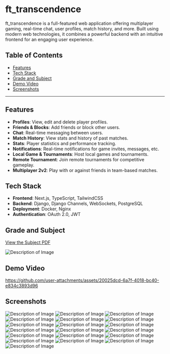 # ft_transcendence

ft_transcendence is a full-featured web application offering multiplayer gaming, real-time chat, user profiles, match history, and more. Built using modern web technologies, it combines a powerful backend with an intuitive frontend for an engaging user experience.

## Table of Contents
- [Features](#features)
- [Tech Stack](#tech-stack)
- [Grade and Subject](#grade-and-subject)
- [Demo Video](#demo-video)
- [Screenshots](#screenshots)

---

## Features
- **Profiles**: View, edit and delete player profiles.
- **Friends & Blocks**: Add friends or block other users.
- **Chat**: Real-time messaging between users.
- **Match History**: View stats and history of past matches.
- **Stats**: Player statistics and performance tracking.
- **Notifications**: Real-time notifications for game invites, messages, etc.
- **Local Game & Tournaments**: Host local games and tournaments.
- **Remote Tournament**: Join remote tournaments for competitive gameplay.
- **Multiplayer 2v2**: Play with or against friends in team-based matches.

## Tech Stack
- **Frontend**: Next.js, TypeScript, TailwindCSS
- **Backend**: Django, Django Channels, WebSockets, PostgreSQL
- **Deployment**: Docker, Nginx
- **Authentication**: OAuth 2.0, JWT

## Grade and Subject
[View the Subject PDF](subject.pdf)

![Description of Image](assets/images/FinalGrade.png)

## Demo Video
https://github.com/user-attachments/assets/20025dcd-6a7f-4018-bc40-e834c3893d96

## Screenshots
![Description of Image](assets/images/signup.png)
![Description of Image](assets/images/login.png)
![Description of Image](assets/images/2fa.png)
![Description of Image](assets/images/profile.png)
![Description of Image](assets/images/profile1.png)
![Description of Image](assets/images/settings.png)
![Description of Image](assets/images/password.png)
![Description of Image](assets/images/notify.png)
![Description of Image](assets/images/gamemodes.png)
![Description of Image](assets/images/localmatch.png)
![Description of Image](assets/images/localtour.png)
![Description of Image](assets/images/localtour1.png)
![Description of Image](assets/images/localtour2.png)
![Description of Image](assets/images/multiMM.png)
![Description of Image](assets/images/multimmgame.png)
![Description of Image](assets/images/remoteMM.png)
![Description of Image](assets/images/remotetour.png)
![Description of Image](assets/images/chat.png)
![Description of Image](assets/images/dashboard.png)

